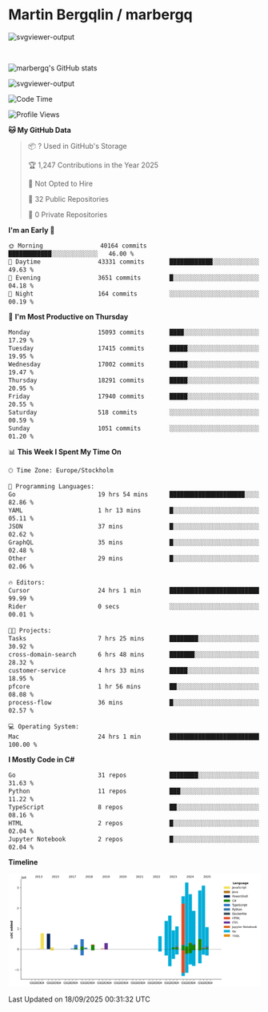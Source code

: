 # Martin Bergqlin / marbergq

![svgviewer-output](https://user-images.githubusercontent.com/2405410/206014777-22d41ecb-c24f-421d-b7d9-bba2cb5bb0de.svg)

<br>

<!--- [![Martin's Week](https://github-readme-stats.vercel.app/api/wakatime?username=marbergq&theme=dark)](https://github.com/anuraghazra/github-readme-stats) -->

![marbergq's GitHub stats](https://github-readme-stats.vercel.app/api?username=marbergq&count_private=true&show_icons=true)

![svgviewer-output](https://wakatime.com/badge/user/3f0a2069-6683-4e19-9a4a-7d21ea815067.svg)

<!--START_SECTION:waka-->
![Code Time](http://img.shields.io/badge/Code%20Time-5%2C386%20hrs%209%20mins-blue)

![Profile Views](http://img.shields.io/badge/Profile%20Views-0-blue)

**🐱 My GitHub Data** 

> 📦 ? Used in GitHub's Storage 
 > 
> 🏆 1,247 Contributions in the Year 2025
 > 
> 🚫 Not Opted to Hire
 > 
> 📜 32 Public Repositories 
 > 
> 🔑 0 Private Repositories 
 > 
**I'm an Early 🐤** 

```text
🌞 Morning                40164 commits       ████████████░░░░░░░░░░░░░   46.00 % 
🌆 Daytime                43331 commits       ████████████░░░░░░░░░░░░░   49.63 % 
🌃 Evening                3651 commits        █░░░░░░░░░░░░░░░░░░░░░░░░   04.18 % 
🌙 Night                  164 commits         ░░░░░░░░░░░░░░░░░░░░░░░░░   00.19 % 
```
📅 **I'm Most Productive on Thursday** 

```text
Monday                   15093 commits       ████░░░░░░░░░░░░░░░░░░░░░   17.29 % 
Tuesday                  17415 commits       █████░░░░░░░░░░░░░░░░░░░░   19.95 % 
Wednesday                17002 commits       █████░░░░░░░░░░░░░░░░░░░░   19.47 % 
Thursday                 18291 commits       █████░░░░░░░░░░░░░░░░░░░░   20.95 % 
Friday                   17940 commits       █████░░░░░░░░░░░░░░░░░░░░   20.55 % 
Saturday                 518 commits         ░░░░░░░░░░░░░░░░░░░░░░░░░   00.59 % 
Sunday                   1051 commits        ░░░░░░░░░░░░░░░░░░░░░░░░░   01.20 % 
```


📊 **This Week I Spent My Time On** 

```text
🕑︎ Time Zone: Europe/Stockholm

💬 Programming Languages: 
Go                       19 hrs 54 mins      █████████████████████░░░░   82.86 % 
YAML                     1 hr 13 mins        █░░░░░░░░░░░░░░░░░░░░░░░░   05.11 % 
JSON                     37 mins             █░░░░░░░░░░░░░░░░░░░░░░░░   02.62 % 
GraphQL                  35 mins             █░░░░░░░░░░░░░░░░░░░░░░░░   02.48 % 
Other                    29 mins             █░░░░░░░░░░░░░░░░░░░░░░░░   02.06 % 

🔥 Editors: 
Cursor                   24 hrs 1 min        █████████████████████████   99.99 % 
Rider                    0 secs              ░░░░░░░░░░░░░░░░░░░░░░░░░   00.01 % 

🐱‍💻 Projects: 
Tasks                    7 hrs 25 mins       ████████░░░░░░░░░░░░░░░░░   30.92 % 
cross-domain-search      6 hrs 48 mins       ███████░░░░░░░░░░░░░░░░░░   28.32 % 
customer-service         4 hrs 33 mins       █████░░░░░░░░░░░░░░░░░░░░   18.95 % 
pfcore                   1 hr 56 mins        ██░░░░░░░░░░░░░░░░░░░░░░░   08.08 % 
process-flow             36 mins             █░░░░░░░░░░░░░░░░░░░░░░░░   02.57 % 

💻 Operating System: 
Mac                      24 hrs 1 min        █████████████████████████   100.00 % 
```

**I Mostly Code in C#** 

```text
Go                       31 repos            ████████░░░░░░░░░░░░░░░░░   31.63 % 
Python                   11 repos            ███░░░░░░░░░░░░░░░░░░░░░░   11.22 % 
TypeScript               8 repos             ██░░░░░░░░░░░░░░░░░░░░░░░   08.16 % 
HTML                     2 repos             █░░░░░░░░░░░░░░░░░░░░░░░░   02.04 % 
Jupyter Notebook         2 repos             █░░░░░░░░░░░░░░░░░░░░░░░░   02.04 % 
```



**Timeline**

![Lines of Code chart](https://raw.githubusercontent.com/marbergq/marbergq/main/assets/bar_graph.png)


 Last Updated on 18/09/2025 00:31:32 UTC
<!--END_SECTION:waka-->
